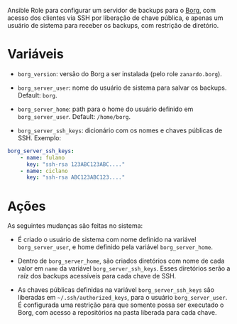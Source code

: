 Ansible Role para configurar um servidor de backups para o
[Borg](http://borgbackup.readthedocs.io/en/stable/), com acesso dos clientes
via SSH por liberação de chave pública, e apenas um usuário de sistema para
receber os backups, com restrição de diretório.

# Variáveis

- `borg_version`: versão do Borg a ser instalada (pelo role `zanardo.borg`).

- `borg_server_user`: nome do usuário de sistema para salvar os backups.
  Default: `borg`.

- `borg_server_home`: path para o home do usuário definido em
  `borg_server_user`. Default: `/home/borg`.

- `borg_server_ssh_keys`: dicionário com os nomes e chaves públicas de SSH. Exemplo:

```yaml
borg_server_ssh_keys:
	- name: fulano
	  key: "ssh-rsa 123ABC123ABC...."
	- name: ciclano
	  key: "ssh-rsa ABC123ABC123...."
```


# Ações

As seguintes mudanças são feitas no sistema:

- É criado o usuário de sistema com nome definido na variável `borg_server_user`, e
  home definido pela variável `borg_server_home`.

- Dentro de `borg_server_home`, são criados diretórios com nome de cada valor
  em `name` da variável `borg_server_ssh_keys`. Esses diretórios serão a raíz
  dos backups acessíveis para cada chave de SSH.

- As chaves públicas definidas na variável `borg_server_ssh_keys` são liberadas
  em `~/.ssh/authorized_keys`, para o usuário `borg_server_user`. É configurada
  uma restrição para que somente possa ser executado o Borg, com acesso a
  repositórios na pasta liberada para cada chave.
